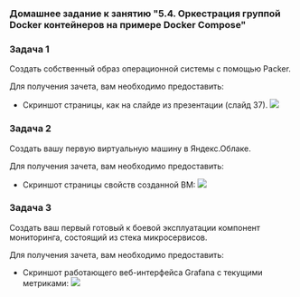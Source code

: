 ### Домашнее задание к занятию "5.4. Оркестрация группой Docker контейнеров на примере Docker Compose"

### Задача 1

Создать собственный образ операционной системы с помощью Packer.

Для получения зачета, вам необходимо предоставить:
- Скриншот страницы, как на слайде из презентации (слайд 37).
![](/Users/Melnik/05-virt-04-docker-compose/1.jpg?raw=true)


### Задача 2

Создать вашу первую виртуальную машину в Яндекс.Облаке.

Для получения зачета, вам необходимо предоставить:
- Скриншот страницы свойств созданной ВМ:
![](/Users/Melnik/05-virt-04-docker-compose/2.jpg?raw=true)

### Задача 3

Создать ваш первый готовый к боевой эксплуатации компонент мониторинга, состоящий из стека микросервисов.

Для получения зачета, вам необходимо предоставить:
- Скриншот работающего веб-интерфейса Grafana с текущими метриками:
![](/Users/Melnik/05-virt-04-docker-compose/3.jpg?raw=true)